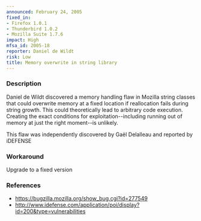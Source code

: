 ```yaml
---
announced: February 24, 2005
fixed_in:
- Firefox 1.0.1
- Thunderbird 1.0.2
- Mozilla Suite 1.7.6
impact: High
mfsa_id: 2005-18
reporter: Daniel de Wildt
risk: Low
title: Memory overwrite in string library
---
```


<h3>Description</h3>

<p>Daniel de Wildt discovered a memory handling flaw in Mozilla string
classes that could overwrite memory at a fixed location if
reallocation fails during string growth. This could theoretically
lead to arbitrary code execution. Creating the exact conditions
for exploitation--including running out of memory at just the right
moment--is unlikely.</p>

<p>This flaw was independently discovered by Gaël Delalleau and
reported by iDEFENSE</p>

<h3>Workaround</h3>

<p>Upgrade to a fixed version</p>

<h3>References</h3>

<ul>
<li><a href="https://bugzilla.mozilla.org/show_bug.cgi?id=277549">
https://bugzilla.mozilla.org/show_bug.cgi?id=277549</a></li>
<li><a class="ex-ref" href="http://www.idefense.com/application/poi/display?id=200&amp;type=vulnerabilities">
http://www.idefense.com/application/poi/display?id=200&amp;type=vulnerabilities</a></li>
</ul>



